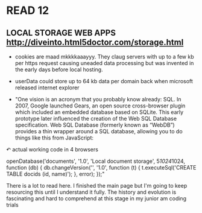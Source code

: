 # READ 12
## LOCAL STORAGE WEB APPS http://diveinto.html5doctor.com/storage.html
- cookies are maad mkkkkaaayyy. They claug servers with up to a few kb per https request causing uneaded data processing but was invented in the early days before local hosting.

- userData could store up to 64 kb data per domain back when microsoft released internet explorer
- "One vision is an acronym that you probably know already: SQL. In 2007, Google launched Gears, an open source cross-browser plugin which included an embedded database based on SQLite. This early prototype later influenced the creation of the Web SQL Database specification. Web SQL Database (formerly known as “WebDB”) provides a thin wrapper around a SQL database, allowing you to do things like this from JavaScript:

↶ actual working code in 4 browsers

openDatabase('documents', '1.0', 'Local document storage', 5*1024*1024, function (db) {
  db.changeVersion('', '1.0', function (t) {
    t.executeSql('CREATE TABLE docids (id, name)');
  }, error);
});"

There is a lot to read here. I finished the main page but I'm going to keep resourcing this until I understand it fully. The history and evolution is fascinating and hard to comprehend at this stage in my junior am coding trials